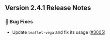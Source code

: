 ## Version 2.4.1 Release Notes

### 🐛 Bug Fixes

* Update `leaflet-vega` and fix its usage ([#3005](https://github.com/opensearch-project/OpenSearch-Dashboards/pull/3005))
